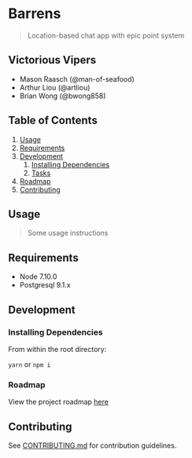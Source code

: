 # Barrens

> Location-based chat app with epic point system

## Victorious Vipers

  - Mason Raasch (@man-of-seafood)
  - Arthur Liou (@artliou)
  - Brian Wong (@bwong858)

## Table of Contents

1. [Usage](#Usage)
1. [Requirements](#requirements)
1. [Development](#development)
    1. [Installing Dependencies](#installing-dependencies)
    1. [Tasks](#tasks)
1. [Roadmap](#roadmap)
1. [Contributing](#contributing)

## Usage

> Some usage instructions

## Requirements

- Node 7.10.0
- Postgresql 9.1.x

## Development

### Installing Dependencies

From within the root directory:

`yarn` or `npm i`

### Roadmap

View the project roadmap [here](LINK_TO_DOC)


## Contributing

See [CONTRIBUTING.md](CONTRIBUTING.md) for contribution guidelines.
